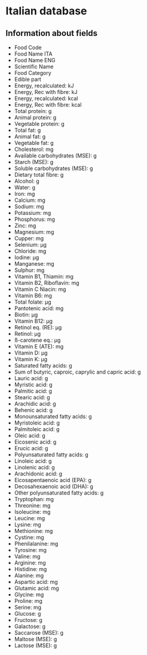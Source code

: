 # Italian database


## Information about fields

- Food Code
- Food Name ITA
- Food Name ENG
- Scientific Name
- Food Category
- Edible part
- Energy, recalculated: kJ
- Energy, Rec with fibre: kJ
- Energy, recalculated: kcal
- Energy, Rec with fibre: kcal
- Total protein: g
- Animal protein: g
- Vegetable protein: g
- Total fat: g
- Animal fat: g
- Vegetable fat: g
- Cholesterol: mg
- Available carbohydrates (MSE): g
- Starch (MSE): g
- Soluble carbohydrates (MSE): g
- Dietary total fibre: g
- Alcohol: g
- Water: g
- Iron: mg
- Calcium: mg
- Sodium: mg
- Potassium: mg
- Phosphorus: mg
- Zinc: mg
- Magnesium: mg
- Cupper: mg
- Selenium: µg
- Chloride: mg
- Iodine: µg
- Manganese: mg
- Sulphur: mg
- Vitamin B1, Thiamin: mg
- Vitamin B2, Riboflavin: mg
- Vitamin C	Niacin: mg
- Vitamin B6: mg
- Total folate: µg
- Pantotenic acid: mg
- Biotin: µg
- Vitamin B12: µg
- Retinol eq. (RE): µg
- Retinol: µg
- ß-carotene eq.: µg
- Vitamin E (ATE): mg
- Vitamin D: µg
- Vitamin K: µg
- Saturated fatty acids: g
- Sum of butyric, caproic, caprylic and capric acid: g
- Lauric acid: g
- Myristic acid: g
- Palmitic acid: g
- Stearic acid: g
- Arachidic acid: g
- Behenic acid: g
- Monounsaturated fatty acids: g
- Myristoleic acid: g
- Palmitoleic acid: g
- Oleic acid: g
- Eicosenic acid: g
- Erucic acid: g
- Polyunsaturated fatty acids: g
- Linoleic acid: g
- Linolenic acid: g
- Arachidonic acid: g
- Eicosapentaenoic acid (EPA): g
- Decosahexaenoic acid (DHA): g
- Other polyunsaturated fatty acids: g
- Tryptophan: mg
- Threonine: mg
- Isoleucine: mg
- Leucine: mg
- Lysine: mg
- Methionine: mg
- Cystine: mg
- Phenilalanine: mg
- Tyrosine: mg
- Valine: mg
- Arginine: mg
- Histidine: mg
- Alanine: mg
- Aspartic acid: mg
- Glutamic acid: mg
- Glycine: mg
- Proline: mg
- Serine: mg
- Glucose: g
- Fructose: g
- Galactose: g
- Saccarose (MSE): g
- Maltose (MSE): g
- Lactose (MSE): g
